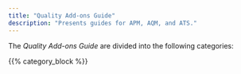 ```yaml
---
title: "Quality Add-ons Guide"
description: "Presents guides for APM, AQM, and ATS."
---
```


The *Quality Add-ons Guide* are divided into the following categories:

{{% category_block %}}


